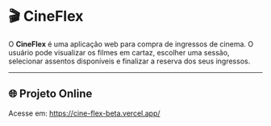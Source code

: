 # 🎬 CineFlex

O **CineFlex** é uma aplicação web para compra de ingressos de cinema. O usuário pode visualizar os filmes em cartaz, escolher uma sessão, selecionar assentos disponíveis e finalizar a reserva dos seus ingressos.

---

## 🌐 Projeto Online
Acesse em: https://cine-flex-beta.vercel.app/
